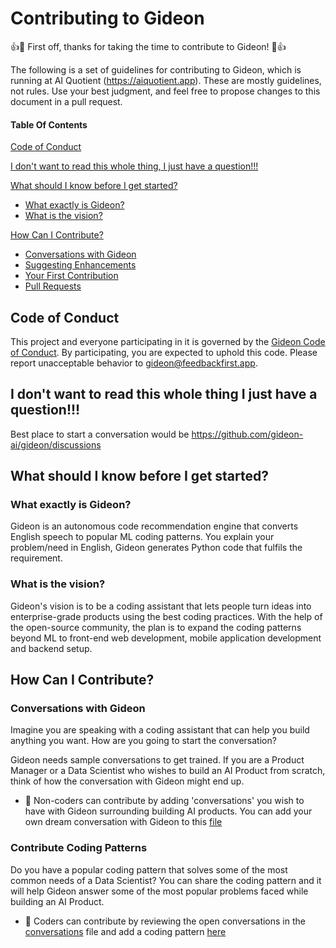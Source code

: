 # Contributing to Gideon

:+1::tada: First off, thanks for taking the time to contribute to Gideon! :tada::+1:

The following is a set of guidelines for contributing to Gideon, which is running at AI Quotient (https://aiquotient.app). These are mostly guidelines, not rules. Use your best judgment, and feel free to propose changes to this document in a pull request.

#### Table Of Contents

[Code of Conduct](#code-of-conduct)

[I don't want to read this whole thing, I just have a question!!!](#i-dont-want-to-read-this-whole-thing-i-just-have-a-question)

[What should I know before I get started?](#what-should-i-know-before-i-get-started)
  * [What exactly is Gideon?](#what-exactly-is-gideon)
  * [What is the vision?](#what-is-the-vision)

[How Can I Contribute?](#how-can-i-contribute)
  * [Conversations with Gideon](#conversations-with-gideon)
  * [Suggesting Enhancements](#suggesting-enhancements)
  * [Your First Contribution](#your-first-contribution)
  * [Pull Requests](#pull-requests)

## Code of Conduct

This project and everyone participating in it is governed by the [Gideon Code of Conduct](CODE_OF_CONDUCT.md). By participating, you are expected to uphold this code. Please report unacceptable behavior to [gideon@feedbackfirst.app](mailto:gideon@feedbackfirst.app).

## I don't want to read this whole thing I just have a question!!!

Best place to start a conversation would be https://github.com/gideon-ai/gideon/discussions


## What should I know before I get started?

### What exactly is Gideon?

Gideon is an autonomous code recommendation engine that converts English speech to popular ML coding patterns. You explain your problem/need in English, Gideon generates Python code that fulfils the requirement. 

### What is the vision?

Gideon's vision is to be a coding assistant that lets people turn ideas into enterprise-grade products using the best coding practices. With the help of the open-source community, the plan is to expand the coding patterns beyond ML to front-end web development, mobile application development and backend setup.

## How Can I Contribute?

### Conversations with Gideon

Imagine you are speaking with a coding assistant that can help you build anything you want. How are you going to start the conversation?

Gideon needs sample conversations to get trained. If you are a Product Manager or a Data Scientist who wishes to build an AI Product from scratch, think of how the conversation with Gideon might end up.

- 💞️ Non-coders can contribute by adding 'conversations' you wish to have with Gideon surrounding building AI products. You can add your own dream conversation with Gideon to this [file](conversations-with-gideon.md)  

### Contribute Coding Patterns

Do you have a popular coding pattern that solves some of the most common needs of a Data Scientist? You can share the coding pattern and it will help Gideon answer some of the most popular problems faced while building an AI Product.  

- 💞️ Coders can contribute by reviewing the open conversations in the [conversations](conversations-with-gideon.md) file and add a coding pattern [here](ml-code-patterns)  

